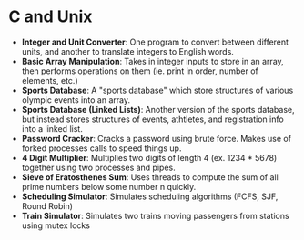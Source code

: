 # C and Unix
 - **Integer and Unit Converter**: One program to convert between different units, and another to translate integers to English words.
 - **Basic Array Manipulation**: Takes in integer inputs to store in an array, then performs operations on them (ie. print in order, number of elements, etc.)
 - **Sports Database**: A "sports database" which store structures of various olympic events into an array.
 - **Sports Database (Linked Lists)**: Another version of the sports database, but instead stores structures of events, athtletes, and registration info into a linked list.
 - **Password Cracker**: Cracks a password using brute force. Makes use of forked processes calls to speed things up.
 - **4 Digit Multiplier**: Multiplies two digits of length 4 (ex. 1234 * 5678) together using two processes and pipes.
- **Sieve of Eratosthenes Sum**: Uses threads to compute the sum of all prime numbers below some number n quickly.
- **Scheduling Simulator**: Simulates scheduling algorithms (FCFS, SJF, Round Robin)
- **Train Simulator**: Simulates two trains moving passengers from stations using mutex locks